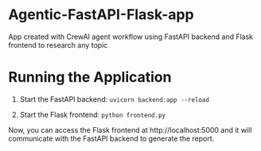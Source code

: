 # Agentic-FastAPI-Flask-app
App created with CrewAI agent workflow using FastAPI backend and Flask frontend to research any topic

# Running the Application
1. Start the FastAPI backend:
`uvicorn backend:app --reload`  
 
2. Start the Flask frontend:
`python frontend.py`
 
Now, you can access the Flask frontend at http://localhost:5000 
and it will communicate with the FastAPI backend to generate the report.
